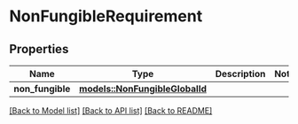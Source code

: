 # NonFungibleRequirement

## Properties

Name | Type | Description | Notes
------------ | ------------- | ------------- | -------------
**non_fungible** | [**models::NonFungibleGlobalId**](NonFungibleGlobalId.md) |  | 

[[Back to Model list]](../README.md#documentation-for-models) [[Back to API list]](../README.md#documentation-for-api-endpoints) [[Back to README]](../README.md)


